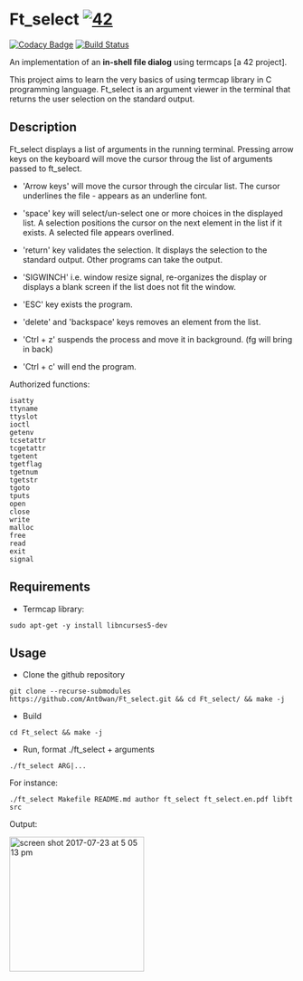 # Ft\_select [![42](https://i.imgur.com/9NXfcit.jpg)](i.imgur.com/9NXfcit.jpg)
[![Codacy Badge](https://api.codacy.com/project/badge/Grade/ea311c7ebc7e430690a7fad5943ca625)](https://www.codacy.com/manual/antoinepaulbarthelemy/Ft_select?utm_source=github.com&amp;utm_medium=referral&amp;utm_content=Ant0wan/Ft_select&amp;utm_campaign=Badge_Grade) [![Build Status](https://travis-ci.org/Ant0wan/Ft_select.svg?branch=master)](https://travis-ci.org/Ant0wan/Ft_select)


An implementation of an **in-shell file dialog** using termcaps [a 42 project].

This project aims to learn the very basics of using termcap library in C programming language.
Ft\_select is an argument viewer in the terminal that returns the user selection on the standard output.

## Description

Ft_select displays a list of arguments in the running terminal. Pressing arrow keys on the keyboard will move the cursor throug the list of arguments passed to ft_select.

- 'Arrow keys' will move the cursor through the circular list. The cursor underlines the file - appears as an underline font.

- 'space' key will select/un-select one or more choices in the displayed list. A selection positions the cursor on the next element in the list if it exists. A selected file appears overlined.

- 'return' key validates the selection. It displays the selection to the standard output. Other programs can take the output.

- 'SIGWINCH' i.e. window resize signal, re-organizes the display or displays a blank screen if the list does not fit the window.

- 'ESC' key exists the program.

- 'delete' and 'backspace' keys removes an element from the list.

- 'Ctrl + z' suspends the process and move it in background. (fg will bring in back)

- 'Ctrl + c' will end the program.

Authorized functions:

```shell=
isatty
ttyname
ttyslot
ioctl
getenv
tcsetattr
tcgetattr
tgetent
tgetflag
tgetnum
tgetstr
tgoto
tputs
open
close
write
malloc
free
read
exit
signal
```


## Requirements

- Termcap library:

```shell=
sudo apt-get -y install libncurses5-dev
```

## Usage

- Clone the github repository

```shell=
git clone --recurse-submodules https://github.com/Ant0wan/Ft_select.git && cd Ft_select/ && make -j
```

- Build

```shell=
cd Ft_select && make -j
```

- Run, format ./ft_select + arguments

```shell=
./ft_select ARG|...
```
For instance:

```shell=
./ft_select Makefile README.md author ft_select ft_select.en.pdf libft src
```

Output:

<img width="238" alt="screen shot 2017-07-23 at 5 05 13 pm" src="https://user-images.githubusercontent.com/25576444/28504306-aa712164-6fc9-11e7-986d-de43d853c9eb.png">
